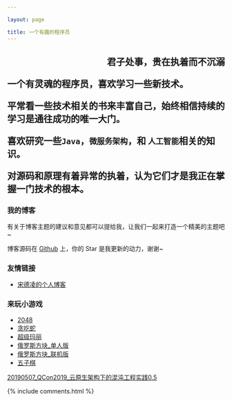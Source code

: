 ```yaml
---

layout: page

title: 一个有趣的程序员          
---
```


<h2><p align = "right">君子处事，贵在执着而不沉溺
<p>


一个有灵魂的程序员，喜欢学习一些新技术。
<p>

平常看一些技术相关的书来丰富自己，始终相信持续的学习是通往成功的唯一大门。
<p>

喜欢研究一些`Java`，`微服务架构`，和 `人工智能`相关的知识。
<p>

对源码和原理有着异常的执着，认为它们才是我正在掌握一门技术的根本。
<p>


<h3> 我的博客 </h3> 
<p>

有关于博客主题的建议和意见都可以提给我，让我们一起来打造一个精美的主题吧~ 
<p> 

博客源码在 <a target="_blank" href='https://github.com/jingnanfeng/jingnanfeng.github.io/'>Github</a> 上，你的 Star 是我更新的动力，谢谢~

<p> 


<h3> 友情链接 </h3>
<ul>
<li><a target="_blank" href="https://coderofsong.github.io/">宋德凌的个人博客</a></li>
</ul>


<p> 



<h3> 来玩小游戏 </h3>
<ul>
<li><a target="_blank" href="http://123.206.74.224:8888/H5Game/2048/index.html">2048</a></li>
<li><a target="_blank" href="http://123.206.74.224:8888/H5Game/RetroSnaker/tanchishe.html">贪吃蛇</a></li>
<li><a target="_blank" href="http://123.206.74.224:8888/H5Game/Super-Mario/index.html">超级玛丽</a></li>
<li><a target="_blank" href="http://123.206.74.224:8888/H5Game/Tetris/Single/index.html">俄罗斯方块_单人版</a></li>
<li><a target="_blank" href="http://123.206.74.224:8888/H5Game/Tetris/online/index.html">俄罗斯方块_联机版</a></li>
<li><a target="_blank" href="http://123.206.74.224:8888/H5Game/Gobang/index.html">五子棋</a></li>

</ul>
<p> 




<a target="_blank" href="/files/20190507_QCon2019_ChaosBlade0.5.pdf">20190507_QCon2019_云原生架构下的混沌工程实践0.5</a>







{% include comments.html %}




